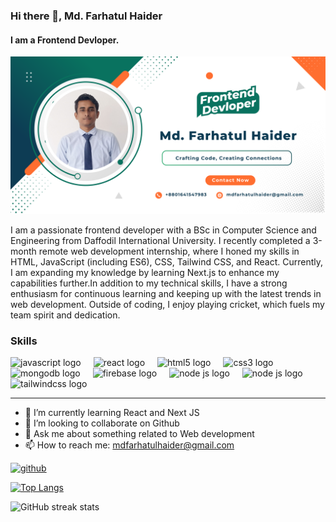 ### Hi there 👋, Md. Farhatul Haider
#### I am a Frontend Devloper.
![I am a Frontend Devloper.](https://github.com/farhatuloffical78/farhatuloffical78/blob/main/banner.png)

I am a passionate frontend developer with a BSc in Computer Science and Engineering from Daffodil International University. I recently completed a 3-month remote web development internship, where I honed my skills in HTML, JavaScript (including ES6), CSS, Tailwind CSS, and React. Currently, I am expanding my knowledge by learning Next.js to enhance my capabilities further.In addition to my technical skills, I have a strong enthusiasm for continuous learning and keeping up with the latest trends in web development. Outside of coding, I enjoy playing cricket, which fuels my team spirit and dedication.
### Skills  
<div align="left">
  <img src="https://cdn.jsdelivr.net/gh/devicons/devicon/icons/javascript/javascript-original.svg" height="40" alt="javascript logo"  />
  <img width="12" />
  <img src="https://cdn.jsdelivr.net/gh/devicons/devicon/icons/react/react-original.svg" height="40" alt="react logo"  />
  <img width="12" />
  <img src="https://cdn.jsdelivr.net/gh/devicons/devicon/icons/html5/html5-original.svg" height="40" alt="html5 logo"  />
  <img width="12" />
  <img src="https://cdn.jsdelivr.net/gh/devicons/devicon/icons/css3/css3-original.svg" height="40" alt="css3 logo"  />
  <img width="12" />
  <img src="https://cdn.jsdelivr.net/gh/devicons/devicon/icons/mongodb/mongodb-original.svg" height="40" alt="mongodb logo"  />
  <img width="12" />
  <img src="https://cdn.jsdelivr.net/gh/devicons/devicon/icons/firebase/firebase-plain.svg" height="40" alt="firebase logo"  />
   <img width="12" />
  <img src="https://img.icons8.com/?size=48&id=hsPbhkOH4FMe&format=png" height="40" alt="node js logo"  />
   <img width="12" />
  <img src="https://img.icons8.com/?size=64&id=2ZOaTclOqD4q&format=png" height="40" alt="node js logo"  />
  <img width="12" />
  <img src="https://img.icons8.com/?size=48&id=CIAZz2CYc6Kc&format=png" height="40" alt="tailwindcss logo"  />
  
</div>

---

- 🌱 I’m currently learning React and Next JS 
- 👯 I’m looking to collaborate on Github 
- 💬 Ask me about something related to Web development 
- 📫 How to reach me: mdfarhatulhaider@gmail.com 


[<img src='https://cdn.jsdelivr.net/npm/simple-icons@3.0.1/icons/github.svg' alt='github' height='40'>](https://github.com/farhatuloffical78)  

[![Top Langs](https://github-readme-stats.vercel.app/api/top-langs/?username=farhatuloffical78)](https://github.com/anuraghazra/github-readme-stats)

![GitHub streak stats](https://streak-stats.demolab.com/?user=farhatuloffical78)  


